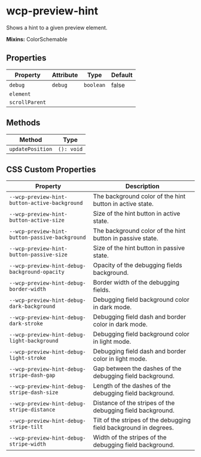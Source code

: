 # wcp-preview-hint

Shows a hint to a given preview element.

**Mixins:** ColorSchemable

## Properties

| Property       | Attribute | Type      | Default |
|----------------|-----------|-----------|---------|
| `debug`        | `debug`   | `boolean` | false   |
| `element`      |           |           |         |
| `scrollParent` |           |           |         |

## Methods

| Method           | Type       |
|------------------|------------|
| `updatePosition` | `(): void` |

## CSS Custom Properties

| Property                                       | Description                                      |
|------------------------------------------------|--------------------------------------------------|
| `--wcp-preview-hint-button-active-background`  | The background color of the hint button in active state. |
| `--wcp-preview-hint-button-active-size`        | Size of the hint button in active state.         |
| `--wcp-preview-hint-button-passive-background` | The background color of the hint button in passive state. |
| `--wcp-preview-hint-button-passive-size`       | Size of the hint button in passive state.        |
| `--wcp-preview-hint-debug-background-opacity`  | Opacity of the debugging fields background.      |
| `--wcp-preview-hint-debug-border-width`        | Border width of the debugging fields.            |
| `--wcp-preview-hint-debug-dark-background`     | Debugging field background color in dark mode.   |
| `--wcp-preview-hint-debug-dark-stroke`         | Debugging field dash and border color in dark mode. |
| `--wcp-preview-hint-debug-light-background`    | Debugging field background color in light mode.  |
| `--wcp-preview-hint-debug-light-stroke`        | Debugging field dash and border color in light mode. |
| `--wcp-preview-hint-debug-stripe-dash-gap`     | Gap between the dashes of the debugging field background. |
| `--wcp-preview-hint-debug-stripe-dash-size`    | Length of the dashes of the debugging field background. |
| `--wcp-preview-hint-debug-stripe-distance`     | Distance of the stripes of the debugging field background. |
| `--wcp-preview-hint-debug-stripe-tilt`         | Tilt of the stripes of the debugging field background in degrees. |
| `--wcp-preview-hint-debug-stripe-width`        | Width of the stripes of the debugging field background. |
